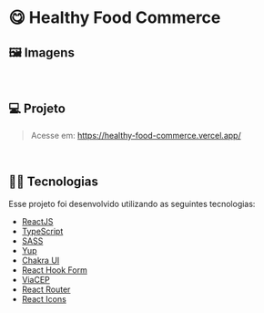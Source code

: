 # 😋 Healthy Food Commerce


## 🖼 Imagens

&nbsp;

## 💻 Projeto
> Acesse em: https://healthy-food-commerce.vercel.app/

&nbsp;

## 👩‍💻 Tecnologias

Esse projeto foi desenvolvido utilizando as seguintes tecnologias: 
- [ReactJS](https://reactjs.org)
- [TypeScript](https://www.typescriptlang.org/)
- [SASS](https://sass-lang.com/)
- [Yup](https://github.com/jquense/yup)
- [Chakra UI](https://chakra-ui.com/)
- [React Hook Form](https://react-hook-form.com/)
- [ViaCEP](https://viacep.com.br/)
- [React Router](https://reactrouter.com/)
- [React Icons](https://react-icons.github.io/react-icons/)
